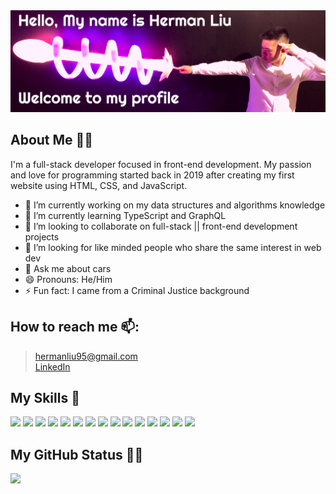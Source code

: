 <img src="banner.JPG" alt="XD" />

## About Me 👋😄

I'm a full-stack developer focused in front-end development. My passion and love for programming started back in 2019 after creating my first website using HTML, CSS, and JavaScript.

- 🔭 I’m currently working on my data structures and algorithms knowledge
- 🌱 I’m currently learning TypeScript and GraphQL
- 👯 I’m looking to collaborate on full-stack || front-end development projects
- 🤔 I’m looking for like minded people who share the same interest in web dev
- 💬 Ask me about cars
- 😄 Pronouns: He/Him
- ⚡ Fun fact: I came from a Criminal Justice background

## How to reach me 📫:

> hermanliu95@gmail.com
> <br />
> <a href="https://www.linkedin.com/in/liuherman/" target="_blank"> LinkedIn </a>

## My Skills 🚀

![](https://img.shields.io/badge/HTML5-E34F26?style=for-the-badge&logo=html5&logoColor=white)
![](https://img.shields.io/badge/JavaScript-F7DF1E?style=for-the-badge&logo=javascript&logoColor=black)
![](https://img.shields.io/badge/Node.js-43853D?style=for-the-badge&logo=node.js&logoColor=white)
![](https://img.shields.io/badge/CSS3-1572B6?style=for-the-badge&logo=css3&logoColor=white)
![](https://img.shields.io/badge/Sass-CC6699?style=for-the-badge&logo=sass&logoColor=white)
![](https://img.shields.io/badge/Express.js-404D59?style=for-the-badge)
![](https://img.shields.io/badge/React-20232A?style=for-the-badge&logo=react&logoColor=61DAFB)
![](https://img.shields.io/badge/Bootstrap-563D7C?style=for-the-badge&logo=bootstrap&logoColor=white)
![](https://img.shields.io/badge/Material--UI-0081CB?style=for-the-badge&logo=material-ui&logoColor=white)
![](https://img.shields.io/badge/Redux-593D88?style=for-the-badge&logo=redux&logoColor=white)
![](https://img.shields.io/badge/jQuery-0769AD?style=for-the-badge&logo=jquery&logoColor=white)
![](https://img.shields.io/badge/Netlify-00C7B7?style=for-the-badge&logo=netlify&logoColor=white)
![](https://img.shields.io/badge/MongoDB-4EA94B?style=for-the-badge&logo=mongodb&logoColor=white)
![](https://img.shields.io/badge/Heroku-430098?style=for-the-badge&logo=heroku&logoColor=white)
![](https://img.shields.io/badge/figma-0AC97F?style=for-the-badge&logo=figma&logoColor=white)

## My GitHub Status 👨‍💻

<img src="https://github-readme-stats.vercel.app/api?username=hermsicle&show_icons=true&count_private-true&theme=dark" />
